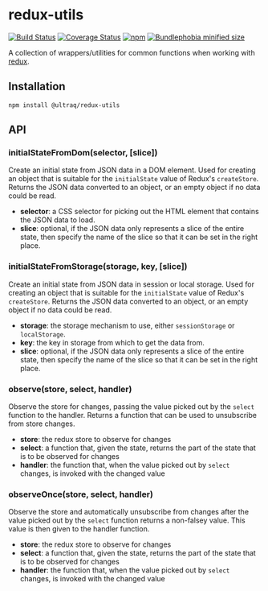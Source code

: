 
redux-utils
===========

[![Build Status](https://travis-ci.com/ultraq/redux-utils.svg?branch=master)](https://travis-ci.com/ultraq/redux-utils)
[![Coverage Status](https://coveralls.io/repos/github/ultraq/redux-utils/badge.svg?branch=master)](https://coveralls.io/github/ultraq/redux-utils?branch=master)
[![npm](https://img.shields.io/npm/v/@ultraq/redux-utils.svg?maxAge=3600)](https://www.npmjs.com/package/@ultraq/redux-utils)
[![Bundlephobia minified size](https://img.shields.io/bundlephobia/min/@ultraq/redux-utils)](https://bundlephobia.com/result?p=@ultraq/redux-utils)

A collection of wrappers/utilities for common functions when working with
[redux](https://redux.js.org/).


Installation
------------

```
npm install @ultraq/redux-utils
```


API
---

### initialStateFromDom(selector, [slice])

Create an initial state from JSON data in a DOM element.  Used for creating an
object that is suitable for the `initialState` value of Redux's `createStore`.
Returns the JSON data converted to an object, or an empty object if no data
could be read.

 - **selector**: a CSS selector for picking out the HTML element that contains
   the JSON data to load.
 - **slice**: optional, if the JSON data only represents a slice of the entire
   state, then specify the name of the slice so that it can be set in the right
   place.

### initialStateFromStorage(storage, key, [slice])

Create an initial state from JSON data in session or local storage.  Used for
creating an object that is suitable for the `initialState` value of Redux's
`createStore`.  Returns the JSON data converted to an object, or an empty object
if no data could be read.

 - **storage**: the storage mechanism to use, either `sessionStorage` or
   `localStorage`.
 - **key**: the key in storage from which to get the data from.
 - **slice**: optional, if the JSON data only represents a slice of the entire
   state, then specify the name of the slice so that it can be set in the right
    place.

### observe(store, select, handler)

Observe the store for changes, passing the value picked out by the `select`
function to the handler.  Returns a function that can be used to unsubscribe
from store changes.

 - **store**: the redux store to observe for changes
 - **select**: a function that, given the state, returns the part of the state
   that is to be observed for changes
 - **handler**: the function that, when the value picked out by `select` changes,
   is invoked with the changed value

### observeOnce(store, select, handler)

Observe the store and automatically unsubscribe from changes after the value
picked out by the `select` function returns a non-falsey value.  This value is
then given to the handler function.

 - **store**: the redux store to observe for changes
 - **select**: a function that, given the state, returns the part of the state
   that is to be observed for changes
 - **handler**: the function that, when the value picked out by `select` changes,
   is invoked with the changed value
